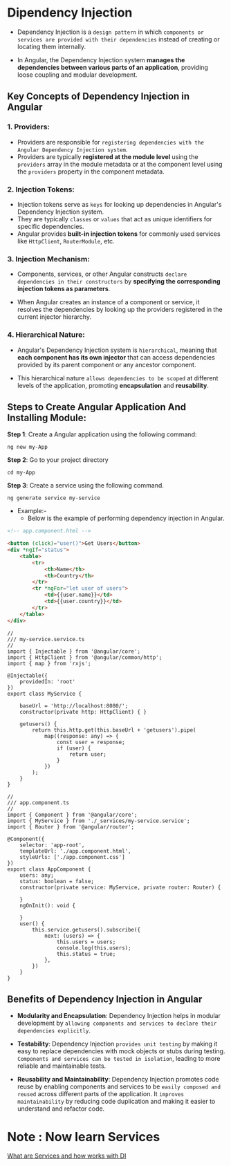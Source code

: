 # Dipendency Injection

- Dependency Injection is a `design pattern` in which `components or services are provided with their dependencies` instead of creating or locating them internally.

-  In Angular, the Dependency Injection system **manages the dependencies between various parts of an application**, providing loose coupling and modular development.

## Key Concepts of Dependency Injection in Angular

### 1. Providers:
- Providers are responsible for `registering dependencies with the Angular Dependency Injection system`.
- Providers are typically **registered at the module level** using the `providers` array in the module metadata or at the component level using the `providers` property in the component metadata.

### 2. Injection Tokens:
- Injection tokens serve as `keys` for looking up dependencies in Angular's Dependency Injection system.
- They are typically `classes` or `values` that act as unique identifiers for specific dependencies.
- Angular provides **built-in injection tokens** for commonly used services like `HttpClient`, `RouterModule`, etc.

### 3. Injection Mechanism:
- Components, services, or other Angular constructs `declare dependencies in their constructors` by **specifying the corresponding injection tokens as parameters**.

- When Angular creates an instance of a component or service, it resolves the dependencies by looking up the providers registered in the current injector hierarchy.

### 4. Hierarchical Nature:
- Angular's Dependency Injection system is `hierarchical`, meaning that **each component has its own injector** that can access dependencies provided by its parent component or any ancestor component.

- This hierarchical nature `allows dependencies to be scoped` at different levels of the application, promoting **encapsulation** and **reusability**.

## Steps to Create Angular Application And Installing Module:

**Step 1**: Create a Angular application using the following command:
```
ng new my-App
```

**Step 2**: Go to your project directory
```
cd my-App
```

**Step 3**: Create a service using the following command.
```
ng generate service my-service
```

- Example:-
    - Below is the example of performing dependency injection in Angular.

```HTML
<!-- app.component.html -->

<button (click)="user()">Get Users</button>
<div *ngIf="status">
    <table>
        <tr>
            <th>Name</th>
            <th>Country</th>
        </tr>
        <tr *ngFor="let user of users">
            <td>{{user.name}}</td>
            <td>{{user.country}}</td>
        </tr>
    </table>
</div>
```

```JS
//
/// my-service.service.ts
//
import { Injectable } from '@angular/core';
import { HttpClient } from '@angular/common/http';
import { map } from 'rxjs';

@Injectable({
    providedIn: 'root'
})
export class MyService {

    baseUrl = 'http://localhost:8080/';
    constructor(private http: HttpClient) { }

    getusers() {
        return this.http.get(this.baseUrl + 'getusers').pipe(
            map((response: any) => {
                const user = response;
                if (user) {
                    return user;
                }
            })
        );
    }
}

//
/// app.component.ts
//
import { Component } from '@angular/core';
import { MyService } from './_services/my-service.service';
import { Router } from '@angular/router';

@Component({
    selector: 'app-root',
    templateUrl: './app.component.html',
    styleUrls: ['./app.component.css']
})
export class AppComponent {
    users: any;
    status: boolean = false;
    constructor(private service: MyService, private router: Router) {

    }
    ngOnInit(): void {

    }
    user() {
        this.service.getusers().subscribe({
            next: (users) => {
                this.users = users;
                console.log(this.users);
                this.status = true;
            },
        })
    }
}
```

## Benefits of Dependency Injection in Angular
- **Modularity and Encapsulation**: Dependency Injection helps in modular development by `allowing components and services to declare their dependencies explicitly`.

- **Testability**: Dependency Injection `provides unit testing` by making it easy to replace dependencies with mock objects or stubs during testing. `Components and services can be tested in isolation`, leading to more reliable and maintainable tests.

- **Reusability and Maintainability**: Dependency Injection promotes code reuse by enabling components and services to be `easily composed and reused` across different parts of the application. It `improves maintainability` by reducing code duplication and making it easier to understand and refactor code.


# Note : Now learn Services

[What are Services and how works with DI ](./Services.md)